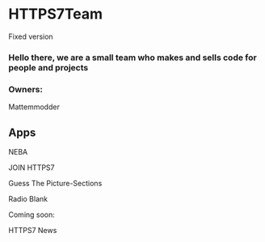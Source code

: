 # HTTPS7Team
Fixed version

### Hello there, we are a small team who makes and sells code for people and projects



### Owners:

Mattemmodder


## Apps
NEBA

JOIN HTTPS7

Guess The Picture-Sections

Radio Blank

Coming soon:

HTTPS7 News
